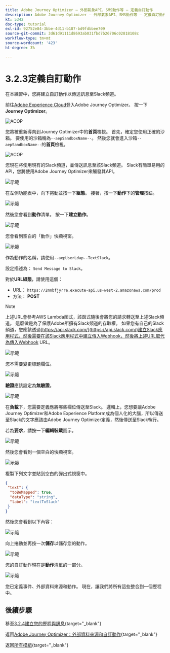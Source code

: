```yaml
---
title: Adobe Journey Optimizer — 外部氣象API、SMS動作等 — 定義自訂動作
description: Adobe Journey Optimizer — 外部氣象API、SMS動作等 — 定義自訂動作
kt: 5342
doc-type: tutorial
exl-id: 92752e84-3bbe-4d11-b187-bd9fdbbee709
source-git-commit: 3d61d91111d8693ab031fbd7b26706c02818108c
workflow-type: tm+mt
source-wordcount: '423'
ht-degree: 3%

---
```


# 3.2.3定義自訂動作

在本練習中，您將建立自訂動作以傳送訊息至Slack頻道。

前往[Adobe Experience Cloud](https://experience.adobe.com)登入Adobe Journey Optimizer。 按一下&#x200B;**Journey Optimizer**。

![ACOP](./../../../../modules/delivery-activation/ajo-b2c/ajob2c-1/images/acophome.png)

您將被重新導向到Journey Optimizer中的&#x200B;**首頁**&#x200B;檢視。 首先，確定您使用正確的沙箱。 要使用的沙箱稱為`--aepSandboxName--`。 然後您就會進入沙箱`--aepSandboxName--`的&#x200B;**首頁**&#x200B;檢視。

![ACOP](./../../../../modules/delivery-activation/ajo-b2c/ajob2c-1/images/acoptriglp.png)

您現在將使用現有的Slack頻道，並傳送訊息至該Slack頻道。 Slack有簡單易用的API，您將使用Adobe Journey Optimizer來觸發其API。

![示範](./images/slack.png)

在左側功能表中，向下捲動並按一下&#x200B;**組態**。 接著，按一下&#x200B;**動作**&#x200B;下的&#x200B;**管理**&#x200B;按鈕。

![示範](./images/menuactions.png)

然後您會看到&#x200B;**動作**&#x200B;清單。 按一下&#x200B;**建立動作**。

![示範](./images/acthome.png)

您會看到空白的「動作」快顯視窗。

![示範](./images/emptyact.png)

作為動作的名稱，請使用`--aepUserLdap--TextSlack`。

設定描述為： `Send Message to Slack`。

對於&#x200B;**URL組態**，請使用這個：

- URL： `https://2mnbfjyrre.execute-api.us-west-2.amazonaws.com/prod`
- 方法： **POST**

>[!NOTE]
>
>上述URL會參考AWS Lambda函式，該函式隨後會將您的請求轉送至上述Slack頻道。 這麼做是為了保護Adobe所擁有Slack頻道的存取權。 如果您有自己的Slack頻道，您應該透過[https://api.slack.com/](https://api.slack.com/)建立Slack應用程式，然後需要在該Slack應用程式中建立傳入Webhook，然後將上述URL取代為傳入Webhook URL。

![示範](./images/slackname.png)

您不需要變更標題欄位。

![示範](./images/slackurl.png)

**驗證**&#x200B;應該設定為&#x200B;**無驗證**。

![示範](./images/slackauth.png)

在&#x200B;**負載**&#x200B;下，您需要定義應將哪些欄位傳送至Slack。 邏輯上，您想要讓Adobe Journey Optimizer和Adobe Experience Platform成為個人化的大腦，所以傳送至Slack的文字應該由Adobe Journey Optimizer定義，然後傳送至Slack執行。

若為&#x200B;**要求**，請按一下&#x200B;**編輯裝載**&#x200B;圖示。

![示範](./images/slackmsgp.png)

然後您會看到一個空白的快顯視窗。

![示範](./images/slackmsgpopup.png)

複製下列文字並貼到空白的彈出式視窗中。

```json
{
 "text": {
  "toBeMapped": true,
  "dataType": "string",
  "label": "textToSlack"
 }
}
```

然後您會看到以下內容：

![示範](./images/slackmsgpopup1.png)

向上捲動並再按一次&#x200B;**儲存**&#x200B;以儲存您的動作。

![示範](./images/slackmsgpopup3.png)

您的自訂動作現在是&#x200B;**動作**&#x200B;清單的一部分。

![示範](./images/slackdone.png)

您已定義事件、外部資料來源和動作。 現在，讓我們將所有這些整合到一個歷程中。

## 後續步驟

移至[3.2.4建立您的歷程與訊息](./ex4.md){target="_blank"}

返回[Adobe Journey Optimizer：外部資料來源和自訂動作](journey-orchestration-external-weather-api-sms.md){target="_blank"}

返回[所有模組](./../../../../overview.md){target="_blank"}
